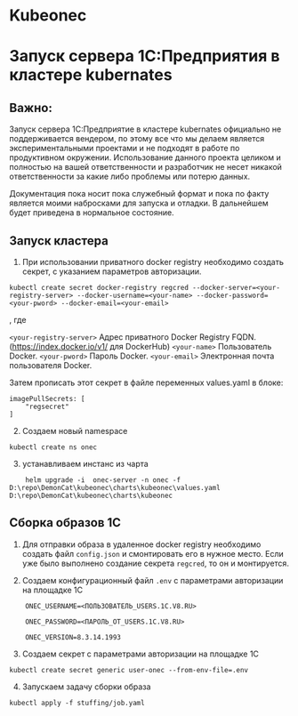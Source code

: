 # Kubeonec

# Запуск сервера 1С:Предприятия в кластере kubernates

## Важно: 

Запуск сервера 1С:Предприятие в кластере kubernates официально не поддерживается вендером, по этому все что мы делаем является экспериментальными проектами и не подходят в работе по продуктивном окружении. Использование данного проекта целиком и полностью на вашей ответственности и разработчик не несет никакой ответственности за какие либо проблемы или потерю данных.  

Документация пока носит пока служебный формат и пока по факту является моими набросками для запуска и отладки. В дальнейшем будет приведена в нормальное состояние.

## Запуск кластера


1. При использовании приватного docker registry необходимо создать секрет, с указанием параметров авторизации.

```
kubectl create secret docker-registry regcred --docker-server=<your-registry-server> --docker-username=<your-name> --docker-password=<your-pword> --docker-email=<your-email>

```
, где 

`<your-registry-server>` Адрес приватного Docker Registry FQDN. (https://index.docker.io/v1/ для DockerHub)
`<your-name>`  Пользователь Docker.
`<your-pword>` Пароль Docker.
`<your-email>` Электронная почта пользователя Docker.

Затем прописать этот секрет в файле переменных values.yaml в блоке:

```
imagePullSecrets: [
    "regsecret"
]
```

2. Создаем новый namespace

```
kubectl create ns onec
```
3. устанавливаем инстанс из чарта

```
    helm upgrade -i  onec-server -n onec -f D:\repo\DemonCat\kubeonec\charts\kubeonec\values.yaml  D:\repo\DemonCat\kubeonec\charts\kubeonec
```


## Сборка образов 1С

1. Для отправки образа в удаленное docker registry необходимо создать файл `config.json` и смонтировать его в нужное место.
Если уже было выполнено создание секрета `regcred`, то он и монтируется. 


2. Создаем конфигурационный файл `.env` с параметрами авторизации на площадке 1С

```
    ONEC_USERNAME=<ПОЛЬЗОВАТЕЛЬ_USERS.1C.V8.RU>

    ONEC_PASSWORD=<ПАРОЛЬ_ОТ_USERS.1C.V8.RU>
    
    ONEC_VERSION=8.3.14.1993

```
3. Создаем секрет с параметрами авторизации на площадке 1С

```
kubectl create secret generic user-onec --from-env-file=.env
```

4. Запускаем задачу сборки образа

```
kubectl apply -f stuffing/job.yaml
```